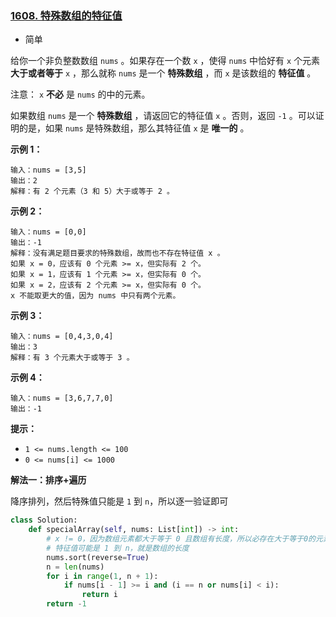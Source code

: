 ### [1608. 特殊数组的特征值](https://leetcode.cn/problems/special-array-with-x-elements-greater-than-or-equal-x/)

- 简单

给你一个非负整数数组 `nums` 。如果存在一个数 `x` ，使得 `nums` 中恰好有 `x` 个元素 **大于或者等于** `x` ，那么就称 `nums` 是一个 **特殊数组** ，而 `x` 是该数组的 **特征值** 。

注意： `x` **不必** 是 `nums` 的中的元素。

如果数组 `nums` 是一个 **特殊数组** ，请返回它的特征值 `x` 。否则，返回 `-1` 。可以证明的是，如果 `nums` 是特殊数组，那么其特征值 `x` 是 **唯一的** 。

**示例 1：**

```
输入：nums = [3,5]
输出：2
解释：有 2 个元素（3 和 5）大于或等于 2 。
```

**示例 2：**

```
输入：nums = [0,0]
输出：-1
解释：没有满足题目要求的特殊数组，故而也不存在特征值 x 。
如果 x = 0，应该有 0 个元素 >= x，但实际有 2 个。
如果 x = 1，应该有 1 个元素 >= x，但实际有 0 个。
如果 x = 2，应该有 2 个元素 >= x，但实际有 0 个。
x 不能取更大的值，因为 nums 中只有两个元素。
```

**示例 3：**

```
输入：nums = [0,4,3,0,4]
输出：3
解释：有 3 个元素大于或等于 3 。
```

**示例 4：**

```
输入：nums = [3,6,7,7,0]
输出：-1
```

**提示：**

- `1 <= nums.length <= 100`
- `0 <= nums[i] <= 1000`

**解法一：排序+遍历**

降序排列，然后特殊值只能是 `1` 到 `n`，所以逐一验证即可

```python
class Solution:
    def specialArray(self, nums: List[int]) -> int:
        # x != 0，因为数组元素都大于等于 0 且数组有长度，所以必存在大于等于0的元素
        # 特征值可能是 1 到 n，就是数组的长度
        nums.sort(reverse=True)
        n = len(nums)
        for i in range(1, n + 1):
            if nums[i - 1] >= i and (i == n or nums[i] < i):
                return i
        return -1
```

